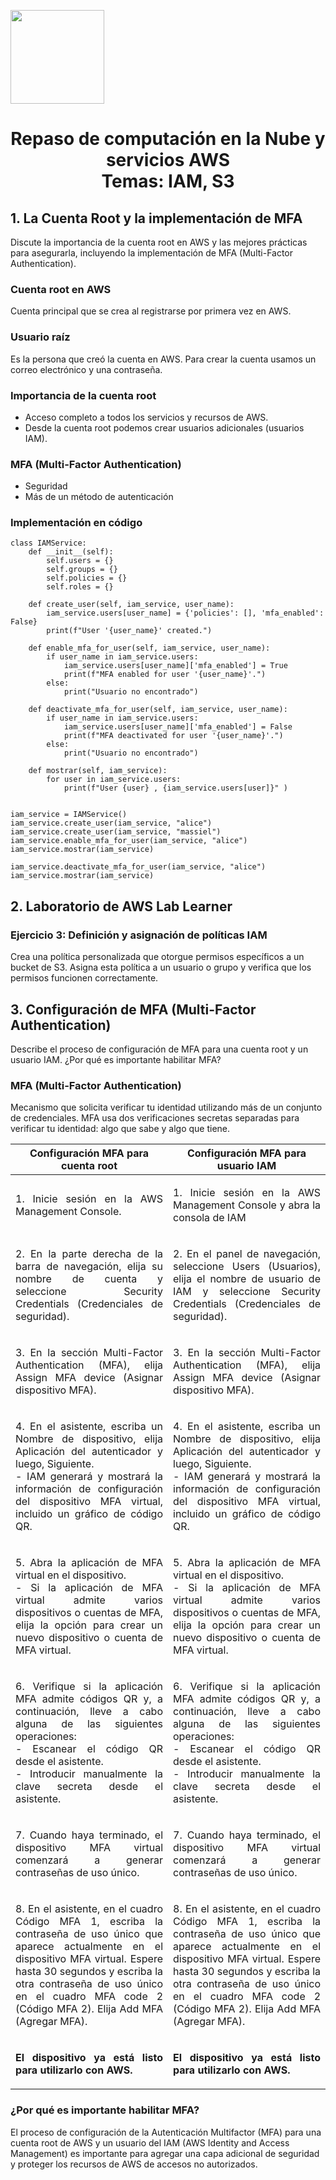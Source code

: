 <p align="left">
  <img src="https://semanadelcannabis.cayetano.edu.pe/assets/img/logo-upch.png" width="150">
  <h1 align="center">Repaso de computación en la Nube y servicios AWS<br>Temas: IAM, S3</h1>
</p>

## 1. La Cuenta Root y la implementación de MFA
Discute la importancia de la cuenta root en AWS y las mejores prácticas para asegurarla, incluyendo la implementación de MFA (Multi-Factor Authentication).

### Cuenta root en AWS
Cuenta principal que se crea al registrarse por primera vez en AWS.

### Usuario raíz
Es la persona que creó la cuenta en AWS. Para crear la cuenta usamos un correo electrónico y una contraseña.

### Importancia de la cuenta root
- Acceso completo a todos los servicios y recursos de AWS.
- Desde la cuenta root podemos crear usuarios adicionales (usuarios IAM).

### MFA (Multi-Factor Authentication)
- Seguridad
- Más de un método de autenticación

### Implementación en código
```
class IAMService:
    def __init__(self):
        self.users = {} 
        self.groups = {}
        self.policies = {}
        self.roles = {}

    def create_user(self, iam_service, user_name):
        iam_service.users[user_name] = {'policies': [], 'mfa_enabled': False}
        print(f"User '{user_name}' created.")

    def enable_mfa_for_user(self, iam_service, user_name):
        if user_name in iam_service.users:
            iam_service.users[user_name]['mfa_enabled'] = True
            print(f"MFA enabled for user '{user_name}'.")
        else:
            print("Usuario no encontrado")

    def deactivate_mfa_for_user(self, iam_service, user_name):
        if user_name in iam_service.users:
            iam_service.users[user_name]['mfa_enabled'] = False
            print(f"MFA deactivated for user '{user_name}'.")
        else:
            print("Usuario no encontrado")

    def mostrar(self, iam_service):
        for user in iam_service.users:
            print(f"User {user} , {iam_service.users[user]}" )
            

iam_service = IAMService()
iam_service.create_user(iam_service, "alice")
iam_service.create_user(iam_service, "massiel")
iam_service.enable_mfa_for_user(iam_service, "alice")
iam_service.mostrar(iam_service)

iam_service.deactivate_mfa_for_user(iam_service, "alice")
iam_service.mostrar(iam_service)
```

## 2. Laboratorio de AWS Lab Learner
### Ejercicio 3: Definición y asignación de políticas IAM
Crea una política personalizada que otorgue permisos específicos a un bucket de S3. Asigna esta política a un usuario o grupo y verifica que los permisos funcionen correctamente.

## 3. Configuración de MFA (Multi-Factor Authentication)
Describe el proceso de configuración de MFA para una cuenta root y un usuario IAM. ¿Por qué es importante habilitar MFA?

### MFA (Multi-Factor Authentication)
Mecanismo que solicita verificar tu identidad utilizando más de un conjunto de credenciales. MFA usa dos verificaciones secretas separadas para verificar tu identidad: algo que sabe y algo que tiene.

| Configuración MFA para cuenta root  | Configuración MFA para usuario IAM  |
| :------------: | :------------: |
| <p align="justify">1. Inicie sesión en la AWS Management Console.</p>  | <p align="justify">1. Inicie sesión en la AWS Management Console y abra la consola de IAM</p>  |
| <p align="justify">2. En la parte derecha de la barra de navegación, elija su nombre de cuenta y seleccione Security Credentials (Credenciales de seguridad).</p>  | <p align="justify">2. En el panel de navegación, seleccione Users (Usuarios), elija el nombre de usuario de IAM y seleccione Security Credentials (Credenciales de seguridad).</p>  |
| <p align="justify">3. En la sección Multi-Factor Authentication (MFA), elija Assign MFA device (Asignar dispositivo MFA).</p>  | <p align="justify">3. En la sección Multi-Factor Authentication (MFA), elija Assign MFA device (Asignar dispositivo MFA).</p>  |
| <p align="justify">4. En el asistente, escriba un Nombre de dispositivo, elija Aplicación del autenticador y luego, Siguiente.<br>- IAM generará y mostrará la información de configuración del dispositivo MFA virtual, incluido un gráfico de código QR.</p>  | <p align="justify">4. En el asistente, escriba un Nombre de dispositivo, elija Aplicación del autenticador y luego, Siguiente.<br>- IAM generará y mostrará la información de configuración del dispositivo MFA virtual, incluido un gráfico de código QR.</p>  |
| <p align="justify">5. Abra la aplicación de MFA virtual en el dispositivo.<br>- Si la aplicación de MFA virtual admite varios dispositivos o cuentas de MFA, elija la opción para crear un nuevo dispositivo o cuenta de MFA virtual.</p>  | <p align="justify">5. Abra la aplicación de MFA virtual en el dispositivo.<br>- Si la aplicación de MFA virtual admite varios dispositivos o cuentas de MFA, elija la opción para crear un nuevo dispositivo o cuenta de MFA virtual.</p>  |
| <p align="justify">6. Verifique si la aplicación MFA admite códigos QR y, a continuación, lleve a cabo alguna de las siguientes operaciones:<br>- Escanear el código QR desde el asistente.<br>- Introducir manualmente la clave secreta desde el asistente.</p>  | <p align="justify">6. Verifique si la aplicación MFA admite códigos QR y, a continuación, lleve a cabo alguna de las siguientes operaciones:<br>- Escanear el código QR desde el asistente.<br>- Introducir manualmente la clave secreta desde el asistente.</p>  |
| <p align="justify">7. Cuando haya terminado, el dispositivo MFA virtual comenzará a generar contraseñas de uso único.</p>  | <p align="justify">7. Cuando haya terminado, el dispositivo MFA virtual comenzará a generar contraseñas de uso único.</p>  |
| <p align="justify">8. En el asistente, en el cuadro Código MFA 1, escriba la contraseña de uso único que aparece actualmente en el dispositivo MFA virtual. Espere hasta 30 segundos y escriba la otra contraseña de uso único en el cuadro MFA code 2 (Código MFA 2). Elija Add MFA (Agregar MFA).</p>  | <p align="justify">8. En el asistente, en el cuadro Código MFA 1, escriba la contraseña de uso único que aparece actualmente en el dispositivo MFA virtual. Espere hasta 30 segundos y escriba la otra contraseña de uso único en el cuadro MFA code 2 (Código MFA 2). Elija Add MFA (Agregar MFA).</p>  |
| <p align="justify"><strong>El dispositivo ya está listo para utilizarlo con AWS.</strong></p>  | <p align="justify"><strong>El dispositivo ya está listo para utilizarlo con AWS.</strong></p>  |

### ¿Por qué es importante habilitar MFA?
El proceso de configuración de la Autenticación Multifactor (MFA) para una cuenta root de AWS y un usuario del IAM (AWS Identity and Access Management) es importante para agregar una capa adicional de seguridad y proteger los recursos de AWS de accesos no autorizados.
